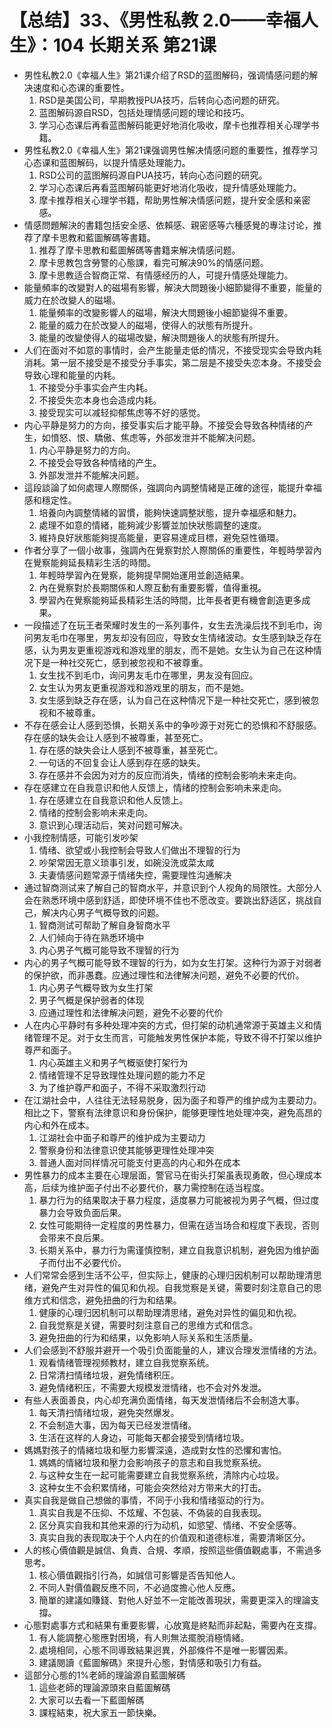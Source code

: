 # 【总结】33、《男性私教 2.0——幸福人生》：104 长期关系 第21课

-   男性私教2.0《幸福人生》第21课介绍了RSD的蓝图解码，强调情感问题的解决速度和心态课的重要性。
    1.  RSD是美国公司，早期教授PUA技巧，后转向心态问题的研究。
    2.  蓝图解码源自RSD，包括处理情感问题的理论和技巧。
    3.  学习心态课后再看蓝图解码能更好地消化吸收，摩卡也推荐相关心理学书籍。
-   男性私教2.0《幸福人生》第21课强调男性解决情感问题的重要性，推荐学习心态课和蓝图解码，以提升情感处理能力。
    1.  RSD公司的蓝图解码源自PUA技巧，转向心态问题的研究。
    2.  学习心态课后再看蓝图解码能更好地消化吸收，提升情感处理能力。
    3.  摩卡推荐相关心理学书籍，帮助男性解决情感问题，提升安全感和亲密感。
-   情感問題解決的書籍包括安全感、依賴感、親密感等六種感覺的專注讨论，推荐了摩卡思教和藍圖解碼等書籍。
    1.  推荐了摩卡思教和藍圖解碼等書籍来解决情感问题。
    2.  摩卡思教包含勞警的心態課，看完可解决90%的情感问题。
    3.  摩卡思教适合智商正常、有情感经历的人，可提升情感处理能力。
-   能量頻率的改變對人的磁場有影響，解決大問題後小細節變得不重要，能量的威力在於改變人的磁場。
    1.  能量頻率的改變影響人的磁場，解決大問題後小細節變得不重要。
    2.  能量的威力在於改變人的磁場，使得人的狀態有所提升。
    3.  能量的改變使得人的磁場改變，解決問題後人的狀態有所提升。
-   人们在面对不如意的事情时，会产生能量走低的情况，不接受现实会导致内耗消耗。第一层不接受是不接受分手事实，第二层是不接受失恋本身。不接受会导致心理和能量的内耗。
    1.  不接受分手事实会产生内耗。
    2.  不接受失恋本身也会造成内耗。
    3.  接受现实可以减轻抑郁焦虑等不好的感觉。
-   内心平静是努力的方向，接受事实后才能平静。不接受会导致各种情绪的产生，如憤怒、恨、驕傲、焦虑等，外部发泄并不能解决问题。
    1.  内心平静是努力的方向。
    2.  不接受会导致各种情绪的产生。
    3.  外部发泄并不能解决问题。
-   這段談論了如何處理人際關係，強調向內調整情緒是正確的途徑，能提升幸福感和穩定性。
    1.  培養向內調整情緒的習慣，能夠快速調整狀態，提升幸福感和魅力。
    2.  處理不如意的情緒，能夠減少影響並加快狀態調整的速度。
    3.  維持良好狀態能夠提高能量，更容易達成目標，避免惡性循環。
-   作者分享了一個小故事，強調內在覺察對於人際關係的重要性，年輕時學習內在覺察能夠延長精彩生活的時間。
    1.  年輕時學習內在覺察，能夠提早開始運用並創造結果。
    2.  內在覺察對於長期關係和人際互動有重要影響，值得重視。
    3.  學習內在覺察能夠延長精彩生活的時間，比年長者更有機會創造更多成果。
-   一段描述了在玩王者荣耀时发生的一系列事件，女生去洗澡后找不到毛巾，询问男友毛巾在哪里，男友却没有回应，导致女生情绪波动。女生感到缺乏存在感，认为男友更重视游戏和游戏里的朋友，而不是她。女生认为自己在这种情况下是一种社交死亡，感到被忽视和不被尊重。
    1.  女生找不到毛巾，询问男友毛巾在哪里，男友没有回应。
    2.  女生认为男友更重视游戏和游戏里的朋友，而不是她。
    3.  女生感到缺乏存在感，认为自己在这种情况下是一种社交死亡，感到被忽视和不被尊重。
-   不存在感会让人感到恐惧，长期关系中的争吵源于对死亡的恐惧和不舒服感。存在感的缺失会让人感到不被尊重，甚至死亡。
    1.  存在感的缺失会让人感到不被尊重，甚至死亡。
    2.  一句话的不回复会让人感到存在感的缺失。
    3.  存在感并不会因为对方的反应而消失，情绪的控制会影响未来走向。
-   存在感建立在自我意识和他人反馈上，情绪的控制会影响未来走向。
    1.  存在感建立在自我意识和他人反馈上。
    2.  情绪的控制会影响未来走向。
    3.  意识到心理活动后，笑对问题可解决。
-   小我控制情感，可能引发吵架
    1.  情绪、欲望或小我控制会导致人们做出不理智的行为
    2.  吵架常因无意义琐事引发，如碗没洗或菜太咸
    3.  夫妻情感问题常源于情绪失控，需要理性沟通解决
-   通过智商测试来了解自己的智商水平，并意识到个人视角的局限性。大部分人会在熟悉环境中感到舒适，即使环境不佳也不愿改变。要跳出舒适区，挑战自己，解决内心男子气概导致的问题。
    1.  智商测试可帮助了解自身智商水平
    2.  人们倾向于待在熟悉环境中
    3.  内心男子气概可能导致不理智的行为
-   内心的男子气概可能导致不理智的行为，如为女生打架。这种行为源于对弱者的保护欲，而非愚蠢。应通过理性和法律解决问题，避免不必要的代价。
    1.  内心男子气概导致为女生打架
    2.  男子气概是保护弱者的体现
    3.  应通过理性和法律解决问题，避免不必要的代价
-   人在内心平静时有多种处理冲突的方式，但打架的动机通常源于英雄主义和情绪管理不足。对于女生而言，可能触发男性保护本能，导致不得不打架以维护尊严和面子。
    1.  内心英雄主义和男子气概驱使打架行为
    2.  情绪管理不足导致理性处理问题的能力不足
    3.  为了维护尊严和面子，不得不采取激烈行动
-   在江湖社会中，人往往无法轻易脱身，因为面子和尊严的维护成为主要动力。相比之下，警察有法律意识和身份保护，能够更理性地处理冲突，避免高昂的内心和外在成本。
    1.  江湖社会中面子和尊严的维护成为主要动力
    2.  警察身份和法律意识使其能够更理性处理冲突
    3.  普通人面对同样情况可能支付更高的内心和外在成本
-   男性暴力的成本主要在心理层面，警官马在街头打架虽表现勇敢，但心理成本高，后续为维护面子付出不必要代价，暴力需控制在适当程度。
    1.  暴力行为的结果取决于暴力程度，适度暴力可能被视为男子气概，但过度暴力会导致负面后果。
    2.  女性可能期待一定程度的男性暴力，但需在适当场合和程度下表现，否则会带来不良后果。
    3.  长期关系中，暴力行为需谨慎控制，建立自我意识机制，避免因为维护面子而付出不必要代价。
-   人们常常会感到生活不公平，但实际上，健康的心理归因机制可以帮助理清思绪，避免产生对异性的偏见和仇视。自我觉察是关键，需要时刻注意自己的思维方式和信念，避免扭曲的行为和结果。
    1.  健康的心理归因机制可以帮助理清思绪，避免对异性的偏见和仇视。
    2.  自我觉察是关键，需要时刻注意自己的思维方式和信念。
    3.  避免扭曲的行为和结果，以免影响人际关系和生活质量。
-   人们会感到不舒服并避开一个吸引负面能量的人，建议合理发泄情绪的方法。 
    1.  观看情绪管理视频教材，建立自我觉察系统。
    2.  日常清扫情绪垃圾，避免情绪积压。
    3.  避免情绪积压，不需要大规模发泄情绪，也不会对外发泄。
-   有些人表面善良，内心却充满负面情绪，每天发泄情绪后不会制造大事。 
    1.  每天清扫情绪垃圾，避免突然爆发。
    2.  不会制造大事，因为每天已经发泄情绪。
    3.  生活在这样的人身边，可能每天都会接受到情绪垃圾。
-   媽媽對孩子的情緒垃圾和壓力影響深遠，造成對女性的恐懼和害怕。
    1.  媽媽的情緒垃圾和壓力会影响孩子的意志和自我觉察系统。
    2.  与这种女生在一起可能需要建立自我觉察系统，清除内心垃圾。
    3.  这种女生不会积累情绪，可能会突然给对方带来大的打击。
-   真实自我是做自己想做的事情，不同于小我和情绪驱动的行为。
    1.  真实自我是不压抑、不炫耀、不包装、不偽装的自我表现。
    2.  区分真实自我和其他来源的行为动机，如慾望、情绪、不安全感等。
    3.  真实自我的表现取决于个人内在的价值观和道德标准，需要清晰区分。
-   人的核心價值觀是誠信、負責、合規、孝順，按照這些價值觀處事，不需過多思考。
    1.  核心價值觀指引行為，如誠信可影響是否告知他人。
    2.  不同人對價值觀反應不同，不必過度擔心他人反應。
    3.  簡單的建議如賺錢、對他人好並不一定能改善現狀，需要更深入的理論支撐。
-   心態對處事方式和結果有重要影響，心放寬是終點而非起點，需要內在支撐。
    1.  有人能調整心態應對困境，有人則無法擺脫消極情緒。
    2.  處境相同，心態不同導致結果迥異，外部條件不是唯一影響因素。
    3.  建議閱讀《藍圖解碼》來提升心態，對情感和吸引力有益。
-   這部分心態的1%老師的理論源自藍圖解碼
    1.  這些老師的理論源頭來自藍圖解碼
    2.  大家可以去看一下藍圖解碼
    3.  課程結束，祝大家五一節快樂。